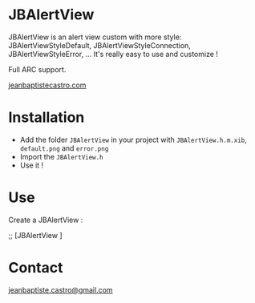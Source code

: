 JBAlertView
===========

JBAlertView is an alert view custom with more style: JBAlertViewStyleDefault, JBAlertViewStyleConnection, JBAlertViewStyleError, ...
It's really easy to use and customize !

Full ARC support.

[jeanbaptistecastro.com](http://jeanbaptistecastro.com)

Installation
==========

* Add the folder `JBAlertView` in your project with `JBAlertView.h.m.xib`, `default.png` and `error.png`
* Import the `JBAlertView.h` 
* Use it !

Use
===

Create a JBAlertView : 

;; [JBAlertView ]

Contact
=======

jeanbaptiste.castro@gmail.com